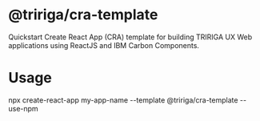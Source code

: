 # @tririga/cra-template

Quickstart Create React App (CRA) template for building TRIRIGA UX Web applications using ReactJS and IBM Carbon Components.

# Usage

npx create-react-app my-app-name --template @tririga/cra-template --use-npm
